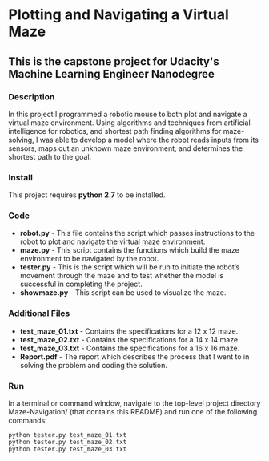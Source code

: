 # Plotting and Navigating a Virtual Maze

## This is the capstone project for Udacity's Machine Learning Engineer Nanodegree

### Description

In this project I programmed a robotic mouse to both plot and navigate a virtual maze environment. Using algorithms and techniques from artificial intelligence for robotics, and shortest path finding algorithms for maze-solving, I was able to develop a model where the robot reads inputs from its sensors, maps out an unknown maze environment, and determines the shortest path to the goal.

### Install

This project requires **python 2.7** to be installed.

### Code

* **robot.py** - This file contains the script which passes instructions to the robot to plot and navigate the virtual maze environment.
* **maze.py** - This script contains the functions which build the maze environment to be navigated by the robot.
* **tester.py** - This is the script which will be run to initiate the robot’s movement through the maze and to test whether the model is successful in completing the project.
* **showmaze.py** - This script can be used to visualize the maze.

### Additional Files

* **test_maze_01.txt** - Contains the specifications for a 12 x 12 maze.
* **test_maze_02.txt** - Contains the specifications for a 14 x 14 maze.
* **test_maze_03.txt** - Contains the specifications for a 16 x 16 maze.
* **Report.pdf** - The report which describes the process that I went to in solving the problem and coding the solution.

### Run

In a terminal or command window, navigate to the top-level project directory Maze-Navigation/ (that contains this README) and run one of the following commands:
```
python tester.py test_maze_01.txt
python tester.py test_maze_02.txt
python tester.py test_maze_03.txt
```

